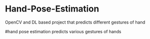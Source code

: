 # Hand-Pose-Estimation
OpenCV and DL based project that predicts different gestures of hand

#hand pose estimation predicts various gestures of hands

